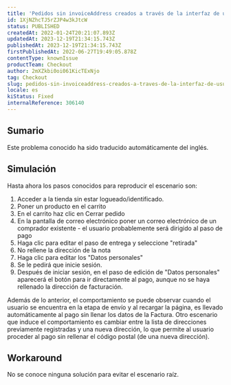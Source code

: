 ```yaml
---
title: 'Pedidos sin invoiceAddress creados a través de la interfaz de usuario nativa'
id: 1XjNZhcTJ5rZJP4w3kJtcW
status: PUBLISHED
createdAt: 2022-01-24T20:21:07.893Z
updatedAt: 2023-12-19T21:34:15.743Z
publishedAt: 2023-12-19T21:34:15.743Z
firstPublishedAt: 2022-06-27T19:49:05.878Z
contentType: knownIssue
productTeam: Checkout
author: 2mXZkbi0oi061KicTExNjo
tag: Checkout
slug: pedidos-sin-invoiceaddress-creados-a-traves-de-la-interfaz-de-usuario-nativa
locale: es
kiStatus: Fixed
internalReference: 306140
---
```


## Sumario

<div class="alert alert-info">
  <p>Este problema conocido ha sido traducido automáticamente del inglés.</p>
</div>



## Simulación


Hasta ahora los pasos conocidos para reproducir el escenario son:


1. Acceder a la tienda sin estar logueado/identificado.
2. Poner un producto en el carrito
3. En el carrito haz clic en Cerrar pedido
4. En la pantalla de correo electrónico poner un correo electrónico de un comprador existente - el usuario probablemente será dirigido al paso de pago
5. Haga clic para editar el paso de entrega y seleccione "retirada"
6. No rellene la dirección de la nota
7. Haga clic para editar los "Datos personales"
8. Se le pedirá que inicie sesión.
9. Después de iniciar sesión, en el paso de edición de "Datos personales" aparecerá el botón para ir directamente al pago, aunque no se haya rellenado la dirección de facturación.

Además de lo anterior, el comportamiento se puede observar cuando el usuario se encuentra en la etapa de envío y al recargar la página, es llevado automáticamente al pago sin llenar los datos de la Factura.
Otro escenario que induce el comportamiento es cambiar entre la lista de direcciones previamente registradas y una nueva dirección, lo que permite al usuario proceder al pago sin rellenar el código postal (de una nueva dirección).



## Workaround


No se conoce ninguna solución para evitar el escenario raíz.





